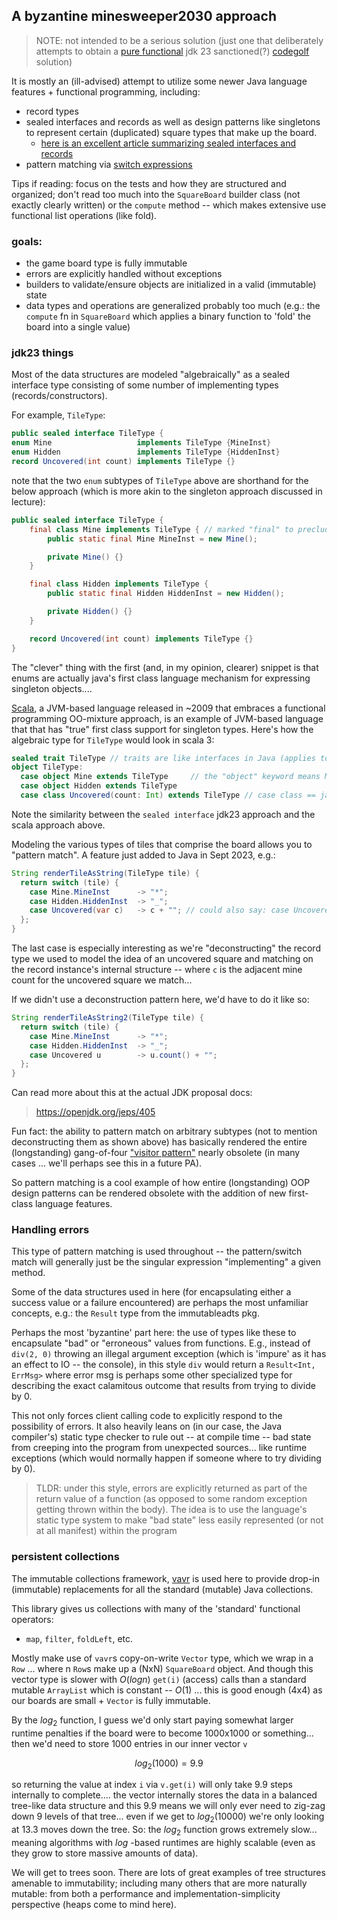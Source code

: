 ## A byzantine minesweeper2030 approach

> NOTE: not intended to be a serious solution (just one that deliberately attempts 
> to obtain a [pure functional](https://en.wikipedia.org/wiki/Purely_functional_programming) 
> jdk 23 sanctioned(?) [codegolf](https://en.wikipedia.org/wiki/Code_golf) solution)

It is mostly an (ill-advised) attempt to utilize some newer Java language 
features + functional programming, including:
* record types
* sealed interfaces and records as well as design patterns like singletons 
to represent certain (duplicated) square types that make up the board.
  * [here is an excellent article summarizing sealed interfaces and records](https://blog.jetbrains.com/idea/2020/09/java-15-and-intellij-idea/)
* pattern matching via [switch expressions](https://docs.oracle.com/en/java/javase/17/language/switch-expressions-and-statements.html)

Tips if reading: focus on the tests and how they are structured and organized; don't 
read too much into the `SquareBoard` builder class (not exactly clearly written) or the 
`compute` method -- which makes extensive use functional list operations (like fold). 

### goals:

* the game board type is fully immutable 
* errors are explicitly handled without exceptions
* builders to validate/ensure objects are initialized in a valid (immutable) state
* data types and operations are generalized probably too much (e.g.: the `compute` fn in `SquareBoard`
which applies a binary function to 'fold' the board into a single value)

### jdk23 things

Most of the data structures are modeled "algebraically" as a sealed interface
type consisting of some number of implementing types (records/constructors).

For example, `TileType`:
```java
public sealed interface TileType {
enum Mine                   implements TileType {MineInst}  
enum Hidden                 implements TileType {HiddenInst}
record Uncovered(int count) implements TileType {}
```

note that the two `enum` subtypes of `TileType` above are shorthand for the below approach
(which is more akin to the singleton approach discussed in lecture):
```java
public sealed interface TileType {
    final class Mine implements TileType { // marked "final" to preclude extension
        public static final Mine MineInst = new Mine();

        private Mine() {}
    }

    final class Hidden implements TileType {
        public static final Hidden HiddenInst = new Hidden();

        private Hidden() {}
    }

    record Uncovered(int count) implements TileType {}
}
```
The "clever" thing with the first (and, in my opinion, clearer) snippet is that 
enums are actually java's first class language mechanism for expressing 
singleton objects....

[Scala](https://www.scala-lang.org/), a JVM-based language released in ~2009 that embraces a functional 
programming OO-mixture approach, is  an example of JVM-based language that that 
has "true" first class support for singleton types. Here's how the algebraic 
type for `TileType` would look in scala 3:
```scala 3
sealed trait TileType // traits are like interfaces in Java (applies to: `sealed` too)
object TileType:
  case object Mine extends TileType     // the "object" keyword means Mine is a singleton
  case object Hidden extends TileType
  case class Uncovered(count: Int) extends TileType // case class == java record types
```

Note the similarity between the `sealed interface` jdk23 approach and the scala
approach above.

Modeling the various types of tiles that comprise the board allows you to 
"pattern match". A feature just added to Java in Sept 2023, e.g.:

```java 
String renderTileAsString(TileType tile) {
  return switch (tile) {
    case Mine.MineInst      -> "*";
    case Hidden.HiddenInst  -> "_";
    case Uncovered(var c)   -> c + ""; // could also say: case Uncovered(int count) -> c + "";
  };
}
```
The last case is especially interesting as we're "deconstructing" the record type we used
to model the idea of an uncovered square and matching on the record instance's internal 
structure -- where `c` is the adjacent mine count for the uncovered square we match... 

If we didn't use a deconstruction pattern here, we'd have to do it like so:

```java 
String renderTileAsString2(TileType tile) {
  return switch (tile) {
    case Mine.MineInst      -> "*";
    case Hidden.HiddenInst  -> "_";
    case Uncovered u        -> u.count() + "";
  };
}
```

Can read more about this at the actual JDK proposal docs:

> https://openjdk.org/jeps/405

Fun fact: the ability to pattern match on arbitrary subtypes (not to mention deconstructing them as shown above)
has basically rendered the entire (longstanding) gang-of-four ["visitor pattern"](https://en.wikipedia.org/wiki/Visitor_pattern) 
nearly obsolete (in many cases ... we'll perhaps see this in a future PA). 

So pattern matching is a cool example of how entire (longstanding) OOP design patterns 
can be rendered obsolete with the addition of new first-class language features. 

### Handling errors

This type of pattern matching is used throughout -- the pattern/switch match 
will generally just be the singular expression "implementing" a given method.

Some of the data structures used in here (for encapsulating either a success 
value or a failure encountered) are perhaps the most unfamiliar concepts, 
e.g.: the `Result` type from the immutableadts pkg. 

Perhaps the most 'byzantine' part here: the use of types like these to encapsulate 
"bad" or "erroneous" values from functions. E.g., instead of `div(2, 0)` throwing 
an illegal argument exception (which is 'impure' as it has an effect to IO -- 
the console), in this style `div` would return a `Result<Int, ErrMsg>` where error 
msg is perhaps some other specialized type for describing the exact calamitous outcome 
that results from trying to divide by 0. 

This not only forces client calling code to explicitly respond to the possibility 
of errors. It also heavily leans on (in our case, the Java compiler's) static 
type checker to rule out -- at compile time -- bad state from creeping into the 
program from unexpected sources... like runtime exceptions (which would normally happen 
if someone where to try dividing by 0). 

> TLDR: under this style, errors are explicitly returned as part 
of the return value of a function (as opposed to some random exception getting 
thrown within the body). The idea is to use the language's static type system to 
make "bad state" less easily represented (or not at all manifest) within the 
program

### persistent collections

The immutable collections framework, [vavr](https://github.com/vavr-io/vavr) is
used here to provide drop-in (immutable) replacements for all the standard
(mutable) Java collections.

This library gives us collections with many of the 'standard' functional operators:
* `map`, `filter`, `foldLeft`, etc.

Mostly make use of `vavr`s copy-on-write `Vector` type, which we wrap in a `Row` ...
where n `Row`s make up a (NxN) `SquareBoard` object. And though this vector
type is slower with $O(log n)$ `get(i)` (access) calls than a standard mutable
`ArrayList` which is constant -- $O(1)$ ... this is good enough (4x4) as our boards are
small + `Vector` is fully immutable.

By the $log_2$ function, I guess we'd only start paying somewhat larger runtime
penalties if the board were to become 1000x1000 or something... then we'd need to
store 1000 entries in our inner vector `v`

$$log_2 ( 1000 ) = 9.9$$

so returning the value at index `i` via `v.get(i)` will only take 9.9
steps internally to complete.... the vector internally stores the data in a balanced
tree-like data structure and this 9.9 means we will only ever need to zig-zag
down 9 levels of that tree... even if we get to $log_2(10000)$ we're only looking at
13.3 moves down the tree. So: the $log_2$ function grows extremely slow... meaning
algorithms with $log$ -based runtimes are highly scalable (even as they grow to store
massive amounts of data).

We will get to trees soon. There are lots of great examples of tree structures amenable
to immutability; including many others that are more naturally mutable:
from both a performance and implementation-simplicity perspective (heaps come to mind here).
